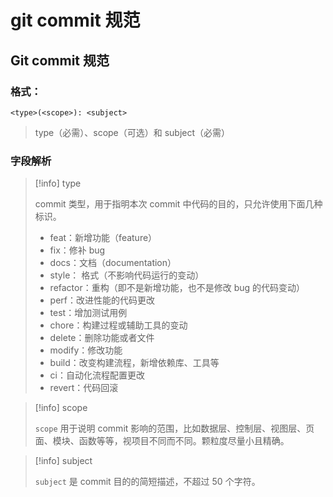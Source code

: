 # git commit 规范

## Git commit 规范

### 格式：

```
<type>(<scope>): <subject>
```

> type（必需）、scope（可选）和 subject（必需）

### 字段解析

> [!info] type
>
> commit 类型，用于指明本次 commit 中代码的目的，只允许使用下面几种标识。
>
> - feat：新增功能（feature）
> - fix：修补 bug
> - docs：文档（documentation）
> - style： 格式（不影响代码运行的变动）
> - refactor：重构（即不是新增功能，也不是修改 bug 的代码变动）
> - perf：改进性能的代码更改
> - test：增加测试用例
> - chore：构建过程或辅助工具的变动
> - delete：删除功能或者文件
> - modify：修改功能
> - build：改变构建流程，新增依赖库、工具等
> - ci：自动化流程配置更改
> - revert：代码回滚

> [!info] scope
>
> `scope` 用于说明 commit 影响的范围，比如数据层、控制层、视图层、页面、模块、函数等等，视项目不同而不同。颗粒度尽量小且精确。

> [!info] subject
>
> `subject` 是 commit 目的的简短描述，不超过 50 个字符。
